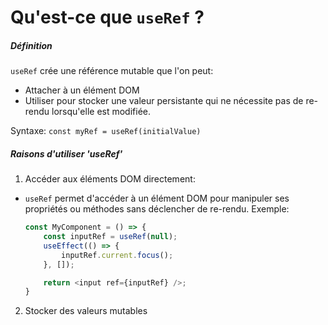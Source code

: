 # Qu'est-ce que ``useRef`` ?
##### Définition 
``useRef`` crée une référence mutable que l'on peut:
* Attacher à un élément DOM
* Utiliser pour stocker une valeur persistante qui ne nécessite pas de re-rendu lorsqu'elle est modifiée.

Syntaxe: ``const myRef = useRef(initialValue)``

##### Raisons d'utiliser 'useRef'
1. Accéder aux éléments DOM directement:
* ``useRef`` permet d'accéder à un élément DOM pour manipuler ses propriétés ou méthodes sans déclencher de re-rendu.
Exemple:
    ````javascript
    const MyComponent = () => {
        const inputRef = useRef(null);
        useEffect(() => {
            inputRef.current.focus();            
        }, []);
    
        return <input ref={inputRef} />;
    }
    ````
2. Stocker des valeurs mutables


